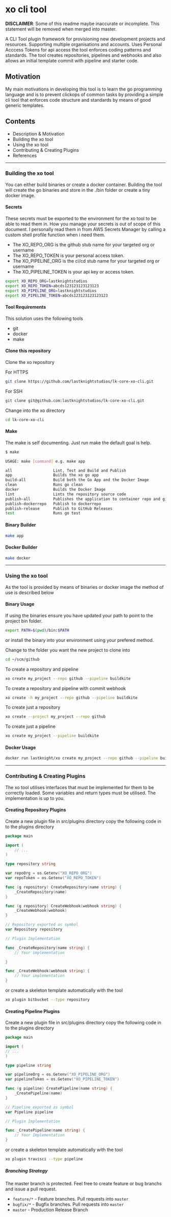 # xo cli tool

**DISCLAIMER**: Some of this readme maybe inaccurate or incomplete. This statement will be removed when merged into master.

A CLI Tool plugin framework for provisioning new development projects and resources. Supporting multiple organisations and accounts. Uses Personal Acccess Tokens for api access the tool enforces coding patterns and standards.
The tool creates repositories, pipelines and webhooks and also allows an initial template commit with pipeline and starter code.

## Motivation

My main motivations in developing this tool is to learn the go programming language and is to prevent clickops of common tasks by providing a simple cli tool that enforces code structure and standards by means of good generic templates.

## Contents

- Description & Motivation
- Building the xo tool
- Using the xo tool
- Contributing & Creating Plugins
- References

---

### Building the xo tool

You can either build binaries or create a docker container. Building the tool will create the go binaries and store in the ./bin folder or create a tiny docker image.

#### Secrets

These secrets must be exported to the environment for the xo tool to be able to read them in. How you manage your secrets is out of scope of this document. I personally read them in from AWS Secrets Manager by calling a custom shell profile function when i need them.

- The XO_REPO_ORG is the github stub name for  your targeted org or username
- The XO_REPO_TOKEN is your personal access token.
- The XO_PIPELINE_ORG is the ci/cd stub name for your targeted org or username
- The XO_PIPELINE_TOKEN is your api key or access token.

```bash
export XO_REPO_ORG=lastknightstudios
export XO_REPO_TOKEN=abcds123123123123123
export XO_PIPELINE_ORG=lastknightstudios
export XO_PIPELINE_TOKEN=abcds123123123123123
```

#### Tool Requirements

This solution uses the following tools

- git
- docker
- make

#### Clone this repository

Clone the xo repository

For HTTPS

```bash
git clone https://github.com/lastknightstudios/lk-core-xo-cli.git
```

For SSH

```bash
git clone git@github.com:lastknightstudios/lk-core-xo-cli.git
```

Change into the xo directory

```bash  
cd lk-core-xo-cli
```

#### Make

The make is self documenting. Just run make the default goal is help.

```bash
$ make

USAGE: make [command] e.g. make app

all                  Lint, Test and Build and Publish
app                  Builds the xo go app
build-all            Build both the Go App and the Docker Image
clean                Runs go clean
docker               Builds the Docker Image
lint                 Lints the repository source code
publish-all          Publishes the application to container repo and github releases
publish-dockerrepo   Publish to dockerrepo
publish-release      Publish to GitHub Releases
test                 Runs go test
```

#### Binary Builder

```bash
make app
```

#### Docker Builder

```bash
make docker
```

---

### Using the xo tool

As the tool is provided by means of binaries or docker image the method of use is described below

#### Binary Usage

If using the binaries ensure you have updated your path to point to the project bin folder.

```bash
export PATH=$(pwd)/bin:$PATH
```

or install the binary into your environment using your prefered method.

Change to the folder you want the new project to clone into

```bash
cd ~/scm/github
```

To create a repository and pipeline

```bash
xo create my_project --repo github --pipeline buildkite
```

To create a repository and pipeline with commit webhook

```bash
xo create -h my_project --repo github --pipeline buildkite
```

To create just a repository

```bash
xo create --project my_project --repo github
```

To create just a pipeline

```bash
xo create my_project --pipeline buildkite
```

#### Docker Usage

```bash
docker run lastknight/xo create my_project --repo github --pipeline buildkite
```

---

### Contributing & Creating Plugins

The xo tool utilises interfaces that must be implemented for them to be correctly loaded. Some variables and return types must be utilised. The implementation is up to you.

#### Creating Repository Plugins

Create a new plugin file in src/plugins directory copy the following code in to the plugins directory

```go
package main

import (
    // ...
)

type repository string

var repoOrg = os.Getenv("XO_REPO_ORG")
var repoToken = os.Getenv("XO_REPO_TOKEN")

func (g repository) CreateRepository(name string) {
	_CreateRepository(name)
}

func (g repository) CreateWebhook(webhook string) {
	_CreateWebhook(webhook)
}

// Repository exported as symbol
var Repository repository

// Plugin Implementation

func _CreateRepository(name string) {
    // Your implementation

}

func _CreateWebhook(webhook string) {
    // Your implementation
}

```

or create a skeleton template automatically with the tool

``` bash
xo plugin bitbucket --type repository
```

#### Creating Pipeline Plugins

Create a new plugin file in src/plugins directory copy the following code in to the plugins directory

```go
package main

import (
// ...
)

type pipeline string

var pipelineOrg = os.Getenv("XO_PIPELINE_ORG")
var pipelineToken = os.Getenv("XO_PIPELINE_TOKEN")

func (g pipeline) CreatePipeline(name string) {
	_CreatePipeline(name)
}

// Pipeline exported as symbol
var Pipeline pipeline

// Plugin Implementation

func _CreatePipeline(name string) {
    // Your Implementation
}
```

or create a skeleton template automatically with the tool

``` bash
xo plugin travisci --type pipeline
```

##### Branching Strategy

The master branch is protected. Feel free to create feature or bug branchs and issue a pull request.

- `feature/*` - Feature branches. Pull requests into `master`
- `bugfix/*`  - Bugfix branches. Pull requests into `master`
- `master`    - Production Release Branch
